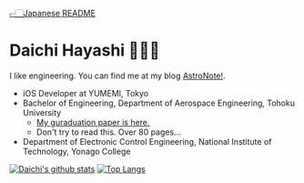 [👉🏻Japanese README](https://github.com/daichikuwa0618/daichikuwa0618/blob/master/README_jp.md)

# Daichi Hayashi 👨🏼‍🚀
I like engineering.
You can find me at my blog [AstroNote!](https://daichidaiji.com).

- iOS Developer at YUMEMI, Tokyo
- Bachelor of Engineering, Department of Aerospace Engineering, Tohoku University
  - [My guraduation paper is here.](https://github.com/daichikuwa0618/TohokuUniThesis/blob/master/thesis.pdf)
  - Don't try to read this. Over 80 pages...
- Department of Electronic Control Engineering, National Institute of Technology, Yonago College

[![Daichi's github stats](https://github-readme-stats.vercel.app/api?username=daichikuwa0618)](https://github.com/anuraghazra/github-readme-stats)
[![Top Langs](https://github-readme-stats.vercel.app/api/top-langs/?username=daichikuwa0618&layout=compact)](https://github.com/anuraghazra/github-readme-stats)

<!--
**daichikuwa0618/daichikuwa0618** is a ✨ _special_ ✨ repository because its `README.md` (this file) appears on your GitHub profile.

Here are some ideas to get you started:

- 🔭 I’m currently working on ...
- 🌱 I’m currently learning ...
- 👯 I’m looking to collaborate on ...
- 🤔 I’m looking for help with ...
- 💬 Ask me about ...
- 📫 How to reach me: ...
- 😄 Pronouns: ...
- ⚡ Fun fact: ...
-->
